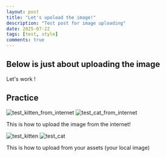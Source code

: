 ```yaml
---
layout: post
title: "Let's upoload the image!"
description: "Test post for image uploading"
date: 2025-07-22
tags: [test, style]
comments: true
---
```


Below is just about uploading the image
---
Let's work !


## Practice

![test_kitten_from_internet](https://images.pexels.com/photos/45201/kitty-cat-kitten-pet-45201.jpeg?auto=compress&cs=tinysrgb&dpr=1&w=500)
![test_cat_from_internet](https://i.natgeofe.com/n/548467d8-c5f1-4551-9f58-6817a8d2c45e/NationalGeographic_2572187_16x9.jpg?auto=compress&cs=tinysrgb&dpr=1&w=500)

This is how to upload the image from the internet!

![test_kitten](https://junhee-lee233.github.io/paper-jekyll-theme/assets/images/test_kitten.jpeg)
![test_cat](https://sosoku321.github.io/paper-jekyll-theme/assets/images/black_cat.jpeg)

This is how to upload from your assets (your local image)

